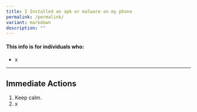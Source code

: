 ```yaml
---
title: I Installed an apk or malware on my phone
permalink: /permalink/
variant: markdown
description: ""
---
```

#### This info is for individuals who:  
* x

<hr>

## Immediate Actions  
1. Keep calm. 
2. x